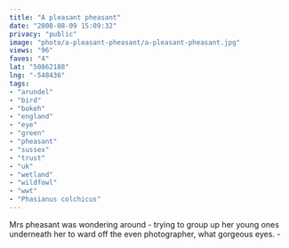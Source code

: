 ```yaml
---
title: "A pleasant pheasant"
date: "2008-08-09 15:09:32"
privacy: "public"
image: "photo/a-pleasant-pheasant/a-pleasant-pheasant.jpg"
views: "96"
faves: "4"
lat: "50862188"
lng: "-548436"
tags:
- "arundel"
- "bird"
- "bokeh"
- "england"
- "eye"
- "green"
- "pheasant"
- "sussex"
- "trust"
- "uk"
- "wetland"
- "wildfowl"
- "wwt"
- "Phasianus colchicus"
---
```

Mrs pheasant was wondering around - trying to group up her young ones underneath her to ward off the even photographer, what gorgeous eyes. - <a href="/photos/2008/08/09/a-pleasant-pheasant"></a>

